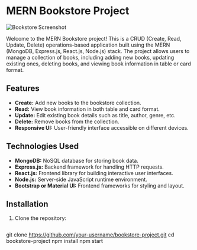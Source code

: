 # MERN Bookstore Project

![Bookstore Screenshot](screenshot.png)

Welcome to the MERN Bookstore project! This is a CRUD (Create, Read, Update, Delete) operations-based application built using the MERN (MongoDB, Express.js, React.js, Node.js) stack. The project allows users to manage a collection of books, including adding new books, updating existing ones, deleting books, and viewing book information in table or card format.

## Features

- **Create:** Add new books to the bookstore collection.
- **Read:** View book information in both table and card format.
- **Update:** Edit existing book details such as title, author, genre, etc.
- **Delete:** Remove books from the collection.
- **Responsive UI:** User-friendly interface accessible on different devices.

## Technologies Used

- **MongoDB:** NoSQL database for storing book data.
- **Express.js:** Backend framework for handling HTTP requests.
- **React.js:** Frontend library for building interactive user interfaces.
- **Node.js:** Server-side JavaScript runtime environment.
- **Bootstrap or Material UI:** Frontend frameworks for styling and layout.

## Installation

1. Clone the repository:

   ```bash
git clone https://github.com/your-username/bookstore-project.git
cd bookstore-project
npm install
npm start

